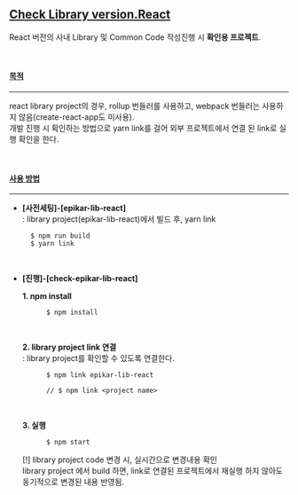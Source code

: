 ## [Check Library version.React]()

React 버전의 사내 Library 및 Common Code 작성진행 시 <b>확인용 프로젝트</b>.

<br/>

#### [목적]() 
----
react library project의 경우, rollup 번들러를 사용하고, webpack 번들러는 사용하지 않음(create-react-app도 미사용).  <br/>
개발 진행 시 확인하는 방법으로 yarn link를 걸어 외부 프로젝트에서 연결 된 link로 실행 확인을 한다. 

<br/>


#### [사용 방법]() 
----
* <b>[사전세팅]-[epikar-lib-react]</b> <br>
    : library project(epikar-lib-react)에서 빌드 후, yarn link

        $ npm run build           
        $ yarn link

<br>

* <b>[진행]-[check-epikar-lib-react]</b> <br>

    <b>1. npm install</b>
    
            $ npm install

    <br/>

    <b>2. library project link 연결 </b> <br/>
    : library project를 확인할 수 있도록 연결한다. 

            $ npm link epikar-lib-react

            // $ npm link <project name>
        
    <br/>

    <b>3. 실행 </b>

            $ npm start

    [!] library project code 변경 시, 실시간으로 변경내용 확인 <br/>
        library project 에서 build 하면, link로 연결된 프로젝트에서 재실행 하지 않아도 동기적으로 변경된 내용 반영됨. 
            
    
